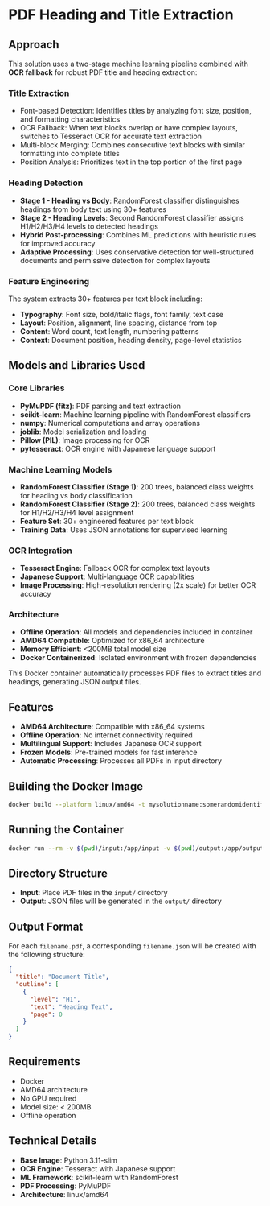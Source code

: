 # PDF Heading and Title Extraction

## Approach

This solution uses a two-stage machine learning pipeline combined with **OCR fallback** for robust PDF title and heading extraction:

### Title Extraction
- Font-based Detection: Identifies titles by analyzing font size, position, and formatting characteristics
- OCR Fallback: When text blocks overlap or have complex layouts, switches to Tesseract OCR for accurate text extraction
- Multi-block Merging: Combines consecutive text blocks with similar formatting into complete titles
- Position Analysis: Prioritizes text in the top portion of the first page

### Heading Detection
- **Stage 1 - Heading vs Body**: RandomForest classifier distinguishes headings from body text using 30+ features
- **Stage 2 - Heading Levels**: Second RandomForest classifier assigns H1/H2/H3/H4 levels to detected headings
- **Hybrid Post-processing**: Combines ML predictions with heuristic rules for improved accuracy
- **Adaptive Processing**: Uses conservative detection for well-structured documents and permissive detection for complex layouts

### Feature Engineering
The system extracts 30+ features per text block including:
- **Typography**: Font size, bold/italic flags, font family, text case
- **Layout**: Position, alignment, line spacing, distance from top
- **Content**: Word count, text length, numbering patterns
- **Context**: Document position, heading density, page-level statistics

## Models and Libraries Used

### Core Libraries
- **PyMuPDF (fitz)**: PDF parsing and text extraction
- **scikit-learn**: Machine learning pipeline with RandomForest classifiers
- **numpy**: Numerical computations and array operations
- **joblib**: Model serialization and loading
- **Pillow (PIL)**: Image processing for OCR
- **pytesseract**: OCR engine with Japanese language support

### Machine Learning Models
- **RandomForest Classifier (Stage 1)**: 200 trees, balanced class weights for heading vs body classification
- **RandomForest Classifier (Stage 2)**: 200 trees, balanced class weights for H1/H2/H3/H4 level assignment
- **Feature Set**: 30+ engineered features per text block
- **Training Data**: Uses JSON annotations for supervised learning

### OCR Integration
- **Tesseract Engine**: Fallback OCR for complex text layouts
- **Japanese Support**: Multi-language OCR capabilities
- **Image Processing**: High-resolution rendering (2x scale) for better OCR accuracy

### Architecture
- **Offline Operation**: All models and dependencies included in container
- **AMD64 Compatible**: Optimized for x86_64 architecture
- **Memory Efficient**: <200MB total model size
- **Docker Containerized**: Isolated environment with frozen dependencies

This Docker container automatically processes PDF files to extract titles and headings, generating JSON output files.

## Features

- **AMD64 Architecture**: Compatible with x86_64 systems
- **Offline Operation**: No internet connectivity required
- **Multilingual Support**: Includes Japanese OCR support
- **Frozen Models**: Pre-trained models for fast inference
- **Automatic Processing**: Processes all PDFs in input directory

## Building the Docker Image

```bash
docker build --platform linux/amd64 -t mysolutionname:somerandomidentifier .
```

## Running the Container

```bash
docker run --rm -v $(pwd)/input:/app/input -v $(pwd)/output:/app/output --network none mysolutionname:somerandomidentifier
```

## Directory Structure

- **Input**: Place PDF files in the `input/` directory
- **Output**: JSON files will be generated in the `output/` directory

## Output Format

For each `filename.pdf`, a corresponding `filename.json` will be created with the following structure:

```json
{
  "title": "Document Title",
  "outline": [
    {
      "level": "H1",
      "text": "Heading Text",
      "page": 0
    }
  ]
}
```

## Requirements

- Docker
- AMD64 architecture
- No GPU required
- Model size: < 200MB
- Offline operation

## Technical Details

- **Base Image**: Python 3.11-slim
- **OCR Engine**: Tesseract with Japanese support
- **ML Framework**: scikit-learn with RandomForest
- **PDF Processing**: PyMuPDF
- **Architecture**: linux/amd64
